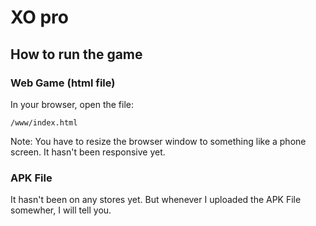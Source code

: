 # XO pro

## How to run the game

### Web Game (html file)

In your browser, open the file:

    /www/index.html

Note: You have to resize the browser window to something like a phone screen. It hasn't been responsive yet.

### APK File

It hasn't been on any stores yet. But whenever I uploaded the APK File somewher, I will tell you.

